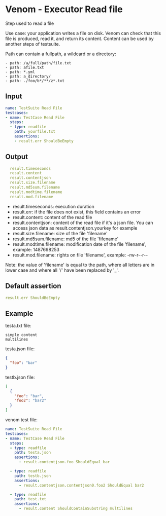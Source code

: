 # Venom - Executor Read file

Step used to read a file

Use case: your application writes a file on disk. Venom can check that this file is produced, read it,
and return its content. Content can be used by another steps of testsuite.

Path can contain a fullpath, a wildcard or a directory:

```
- path: /a/full/path/file.txt
- path: afile.txt
- path: *.yml
- path: a_directory/
- path: ./foo/b*/**/z*.txt
```

## Input

```yaml
name: TestSuite Read File
testcases:
- name: TestCase Read File
  steps:
  - type: readfile
    path: yourfile.txt
    assertions:
    - result.err ShouldBeEmpty
```

## Output

```yaml
  result.timeseconds
  result.content
  result.contentjson
  result.size.filename
  result.md5sum.filename
  result.modtime.filename
  result.mod.filename
```

- result.timeseconds: execution duration
- result.err: if the file does not exist, this field contains an error
- result.content: content of the read file
- result.contentjson: content of the read file if it's a json file. You can access json data as result.contentjson.yourkey for example
- result.size.filename: size of the file 'filename'
- result.md5sum.filename: md5 of the file 'fifename'
- result.modtime.filename: modification date of the file 'filename', example: 1487698253
- result.mod.filename: rights on file 'filename', example: -rw-r--r--

Note: the value of 'filename' is equal to the path, where all letters are in lower case and where all '/' have been replaced by '_'.

## Default assertion

```yaml
result.err ShouldBeEmpty
```

## Example

testa.txt file:

```
simple content
multilines
```

testa.json file:

```json
{
  "foo": "bar"
}
```

testb.json file:

```json
[
  {
    "foo": "bar",
    "foo2": "bar2"
  }
]

```

venom test file:

```yaml
name: TestSuite Read File
testcases:
- name: TestCase Read File
  steps:
  - type: readfile
    path: testa.json
    assertions:
      - result.contentjson.foo ShouldEqual bar

  - type: readfile
    path: testb.json
    assertions:
      - result.contentjson.contentjson0.foo2 ShouldEqual bar2

  - type: readfile
    path: test.txt
    assertions:
      - result.content ShouldContainSubstring multilines
```
